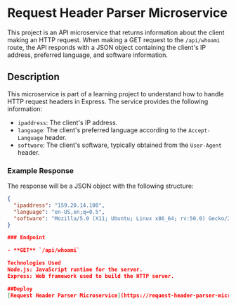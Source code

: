 # Request Header Parser Microservice

This project is an API microservice that returns information about the client making an HTTP request. When making a GET request to the `/api/whoami` route, the API responds with a JSON object containing the client's IP address, preferred language, and software information.

## Description

This microservice is part of a learning project to understand how to handle HTTP request headers in Express. The service provides the following information:

- `ipaddress`: The client's IP address.
- `language`: The client's preferred language according to the `Accept-Language` header.
- `software`: The client's software, typically obtained from the `User-Agent` header.

### Example Response

The response will be a JSON object with the following structure:

```json
{
  "ipaddress": "159.20.14.100",
  "language": "en-US,en;q=0.5",
  "software": "Mozilla/5.0 (X11; Ubuntu; Linux x86_64; rv:50.0) Gecko/20100101 Firefox/50.0"
}

### Endpoint

- **GET** `/api/whoami`

Technologies Used
Node.js: JavaScript runtime for the server.
Express: Web framework used to build the HTTP server.

##Deploy
[Request Header Parser Microservice](https://request-header-parser-microservice-raj0.onrender.com/)

